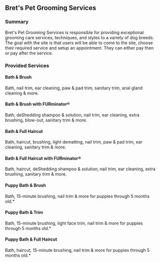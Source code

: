 <h2>Bret's Pet Grooming Services</h2>
<h3>Summary</h3>
<p>Bret's Pet Grooming Services is responsible for providing exceptional grooming care services, techniques, and styles to a variety of dog breeds.  The goal with the site is that users will be able to come to the site, choose their required service and setup an appointment.  They can either pay then or pay after the service.</p>
<h3>Provided Services</h3>
<h4>Bath & Brush</h4>Bath, nail trim, ear cleaning, paw & pad trim, sanitary trim, anal gland cleaning & more.
<h4>Bath & Brush with FURminator®</h4>Bath, deShedding shampoo & solution, nail trim, ear cleaning, extra brushing, blow-out, sanitary trim & more.
<h4>Bath & Full Haircut</h4>Bath, haircut, brushing, light dematting, nail trim, paw &amp; pad trim, ear cleaning, sanitary trim &amp; more.
<h4>Bath & Full Haircut with FURminator®</h4>Bath, haircut, deShedding shampoo &amp; solution, nail trim, ear cleaning, extra brushing, sanitary trim &amp; more.
<h4>Puppy Bath & Brush</h4>Bath, 15-minute brushing, nail trim & more for puppies through 5 months old.*
<h4>Puppy Bath & Trim</h4>Bath, 15-minute brushing, light face trim, nail trim &amp; more for puppies through 5 months old.*
<h4>Puppy Bath & Full Haircut</h4>Bath, haircut, 15-minute brushing, nail trim &amp; more for puppies through 5 months old.*

